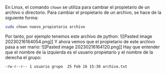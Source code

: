 En Linux, el comando `chown` se utiliza para cambiar el propietario de un archivo o directorio. Para cambiar el propietario de un archivo, se hace de la siguiente forma:
```bash
sudo chown nuevo_propietario archivo
```
Por tanto, por ejemplo tenemos este archivo de python:
![[Pasted image 20230216164054.png]]
Y ahora vemos que el propietario de este archivo pasa a ser mario:
![[Pasted image 20230216164120.png]]
Hay que entender que el nombre de la izquierda es el usuario propietario y el nombre de la derecha el grupo:
```bash
-rw-r--r-- 1 usuario grupo  25 Feb 16 15:30 archivo.txt
```
